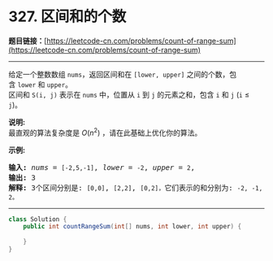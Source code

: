 # 327. 区间和的个数

**题目链接：**[https://leetcode-cn.com/problems/count-of-range-sum](https://leetcode-cn.com/problems/count-of-range-sum)

---

<div class="content__1Y2H">
 <div class="notranslate">
  <p>给定一个整数数组&nbsp;<code>nums</code>，返回区间和在&nbsp;<code>[lower, upper]</code>&nbsp;之间的个数，包含&nbsp;<code>lower</code>&nbsp;和&nbsp;<code>upper</code>。<br> 区间和&nbsp;<code>S(i, j)</code>&nbsp;表示在&nbsp;<code>nums</code>&nbsp;中，位置从&nbsp;<code>i</code>&nbsp;到&nbsp;<code>j</code>&nbsp;的元素之和，包含&nbsp;<code>i</code>&nbsp;和&nbsp;<code>j</code>&nbsp;(<code>i</code> ≤ <code>j</code>)。</p> 
  <p><strong>说明:</strong><br> 最直观的算法复杂度是&nbsp;<em>O</em>(<em>n</em><sup>2</sup>) ，请在此基础上优化你的算法。</p> 
  <p><strong>示例:</strong></p> 
  <pre class="language-text"><strong>输入: </strong><em>nums</em> = <code>[-2,5,-1]</code>, <em>lower</em> = <code>-2</code>, <em>upper</em> = <code>2</code>,
<strong>输出: </strong>3 
<strong>解释: </strong>3个区间分别是: <code>[0,0]</code>, <code>[2,2]</code>, <code>[0,2]，</code>它们表示的和分别为: <code>-2, -1, 2。</code>
</pre> 
 </div>
</div>

---

```java
class Solution {
    public int countRangeSum(int[] nums, int lower, int upper) {
        
    }
}
```